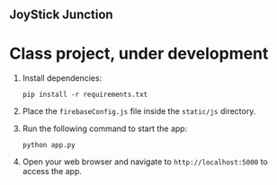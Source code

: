 ## JoyStick Junction
# Class project, under development

1. Install dependencies:
   ```
   pip install -r requirements.txt
   ```

2. Place the `firebaseConfig.js` file inside the `static/js` directory.

3. Run the following command to start the app:
   ```
   python app.py
   ```
4. Open your web browser and navigate to `http://localhost:5000` to access the app.

